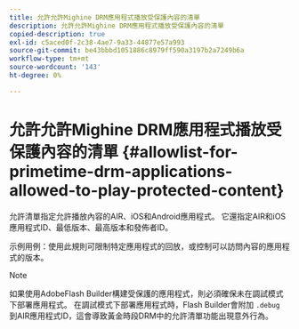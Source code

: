 ```yaml
---
title: 允許允許Mighine DRM應用程式播放受保護內容的清單
description: 允許允許Mighine DRM應用程式播放受保護內容的清單
copied-description: true
exl-id: c5aced0f-2c38-4ae7-9a33-44877e57a993
source-git-commit: be43bbbd1051886c8979ff590a3197b2a7249b6a
workflow-type: tm+mt
source-wordcount: '143'
ht-degree: 0%

---
```


# 允許允許Mighine DRM應用程式播放受保護內容的清單 {#allowlist-for-primetime-drm-applications-allowed-to-play-protected-content}

允許清單指定允許播放內容的AIR、iOS和Android應用程式。 它還指定AIR和iOS應用程式ID、最低版本、最高版本和發佈者ID。

示例用例：使用此規則可限制特定應用程式的回放，或控制可以訪問內容的應用程式的版本。

>[!NOTE]
>
>如果使用AdobeFlash Builder構建受保護的應用程式，則必須確保未在調試模式下部署應用程式。 在調試模式下部署應用程式時，Flash Builder會附加 `.debug` 到AIR應用程式ID，這會導致黃金時段DRM中的允許清單功能出現意外行為。
